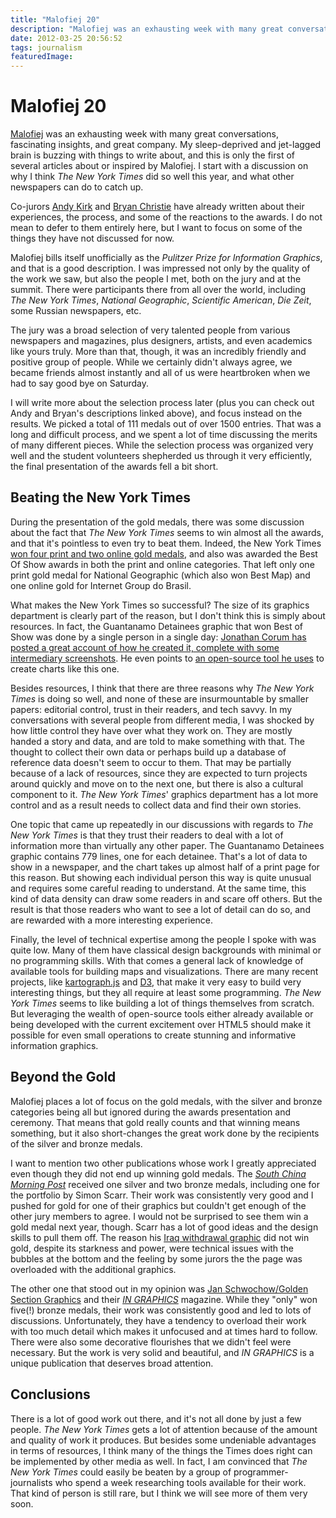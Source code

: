 ```yaml
---
title: "Malofiej 20"
description: "Malofiej was an exhausting week with many great conversations, fascinating insights, and great company. My sleep-deprived and jet-lagged brain is buzzing with things to write about, and this is only the first of several articles about or inspired by Malofiej. I start with a discussion on why I think The New York Times did so well this year, and what other newspapers can do to catch up."
date: 2012-03-25 20:56:52
tags: journalism
featuredImage: 
---
```


# Malofiej 20

<a href="http://www.malofiej20.com/">Malofiej</a> was an exhausting week with many great conversations, fascinating insights, and great company. My sleep-deprived and jet-lagged brain is buzzing with things to write about, and this is only the first of several articles about or inspired by Malofiej. I start with a discussion on why I think <em>The New York Times</em> did so well this year, and what other newspapers can do to catch up.

Co-jurors <a href="http://www.visualisingdata.com/index.php/2012/03/personal-reflections-on-malofiej-20/">Andy Kirk</a> and <a href="http://bryanchristieblog.blogspot.com/2012/03/initial-thoughts-on-malofiej20.html">Bryan Christie</a> have already written about their experiences, the process, and some of the reactions to the awards. I do not mean to defer to them entirely here, but I want to focus on some of the things they have not discussed for now.

Malofiej bills itself unofficially as the <em>Pulitzer Prize for Information Graphics</em>, and that is a good description. I was impressed not only by the quality of the work we saw, but also the people I met, both on the jury and at the summit. There were participants there from all over the world, including <em>The New York Times</em>, <em>National Geographic</em>, <em>Scientific American</em>, <em>Die Zeit</em>, some Russian newspapers, etc.

The jury was a broad selection of very talented people from various newspapers and magazines, plus designers, artists, and even academics like yours truly. More than that, though, it was an incredibly friendly and positive group of people. While we certainly didn't always agree, we became friends almost instantly and all of us were heartbroken when we had to say good bye on Saturday.

I will write more about the selection process later (plus you can check out Andy and Bryan's descriptions linked above), and focus instead on the results. We picked a total of 111 medals out of over 1500 entries. That was a long and difficult process, and we spent a lot of time discussing the merits of many different pieces. While the selection process was organized very well and the student volunteers shepherded us through it very efficiently, the final presentation of the awards fell a bit short.

## Beating the New York Times

During the presentation of the gold medals, there was some discussion about the fact that <em>The New York Times</em> seems to win almost all the awards, and that it's pointless to even try to beat them. Indeed, the New York Times <a href="http://www.snd.org/2012/03/malofiej-20-winners-the-jury-talks-about-the-gold-medal-work/">won four print and two online gold medals</a>, and also was awarded the Best Of Show awards in both the print and online categories. That left only one print gold medal for National Geographic (which also won Best Map) and one online gold for Internet Group do Brasil.

What makes the New York Times so successful? The size of its graphics department is clearly part of the reason, but I don't think this is simply about resources. In fact, the Guantanamo Detainees graphic that won Best of Show was done by a single person in a single day: <a href="http://style.org/lines/">Jonathan Corum has posted a great account of how he created it, complete with some intermediary screenshots</a>. He even points to <a href="http://nodebox.net/code/index.php/Home">an open-source tool he uses</a> to create charts like this one.

Besides resources, I think that there are three reasons why <em>The New York Times</em> is doing so well, and none of these are insurmountable by smaller papers: editorial control, trust in their readers, and tech savvy. In my conversations with several people from different media, I was shocked by how little control they have over what they work on. They are mostly handed a story and data, and are told to make something with that. The thought to collect their own data or perhaps build up a database of reference data doesn't seem to occur to them. That may be partially because of a lack of resources, since they are expected to turn projects around quickly and move on to the next one, but there is also a cultural component to it. <em>The New York Times</em>' graphics department has a lot more control and as a result needs to collect data and find their own stories.

One topic that came up repeatedly in our discussions with regards to <em>The New York Times</em> is that they trust their readers to deal with a lot of information more than virtually any other paper. The Guantanamo Detainees graphic contains 779 lines, one for each detainee. That's a lot of data to show in a newspaper, and the chart takes up almost half of a print page for this reason. But showing each individual person this way is quite unusual and requires some careful reading to understand. At the same time, this kind of data density can draw some readers in and scare off others. But the result is that those readers who want to see a lot of detail can do so, and are rewarded with a more interesting experience.

Finally, the level of technical expertise among the people I spoke with was quite low. Many of them have classical design backgrounds with minimal or no programming skills. With that comes a general lack of knowledge of available tools for building maps and visualizations. There are many recent projects, like <a href="http://kartograph.org/">kartograph.js</a> and <a href="http://mbostock.github.com/d3/">D3</a>, that make it very easy to build very interesting things, but they all require at least some programming. <em>The New York Times</em> seems to like building a lot of things themselves from scratch. But leveraging the wealth of open-source tools either already available or being developed with the current excitement over HTML5 should make it possible for even small operations to create stunning and informative information graphics.

## Beyond the Gold

Malofiej places a lot of focus on the gold medals, with the silver and bronze categories being all but ignored during the awards presentation and ceremony. That means that gold really counts and that winning means something, but it also short-changes the great work done by the recipients of the silver and bronze medals.

I want to mention two other publications whose work I greatly appreciated even though they did not end up winning gold medals. The <em><a href="http://www.scmp.com/">South China Morning Post</a></em> received one silver and two bronze medals, including one for the portfolio by Simon Scarr. Their work was consistently very good and I pushed for gold for one of their graphics but couldn't get enough of the other jury members to agree. I would not be surprised to see them win a gold medal next year, though. Scarr has a lot of good ideas and the design skills to pull them off. The reason his <a href="http://topics.scmp.com/news/hk-news-watch/article/Iraq's-bloody-toll">Iraq withdrawal graphic</a> did not win gold, despite its starkness and power, were technical issues with the bubbles at the bottom and the feeling by some jurors the the page was overloaded with the additional graphics.

The other one that stood out in my opinion was <a href="http://www.golden-section-graphics.com/">Jan Schwochow/Golden Section Graphics</a> and their <em><a href="http://www.ingraphics.info/">IN GRAPHICS</a></em> magazine. While they "only" won five(!) bronze medals, their work was consistently good and led to lots of discussions. Unfortunately, they have a tendency to overload their work with too much detail which makes it unfocused and at times hard to follow. There were also some decorative flourishes that we didn't feel were necessary. But the work is very solid and beautiful, and <em>IN GRAPHICS</em> is a unique publication that deserves broad attention.

## Conclusions

There is a lot of good work out there, and it's not all done by just a few people. <em>The New York Times</em> gets a lot of attention because of the amount and quality of work it produces. But besides some undeniable advantages in terms of resources, I think many of the things the Times does right can be implemented by other media as well. In fact, I am convinced that <em>The New York Times</em> could easily be beaten by a group of programmer-journalists who spend a week researching tools available for their work. That kind of person is still rare, but I think we will see more of them very soon.


<PostedBy />


